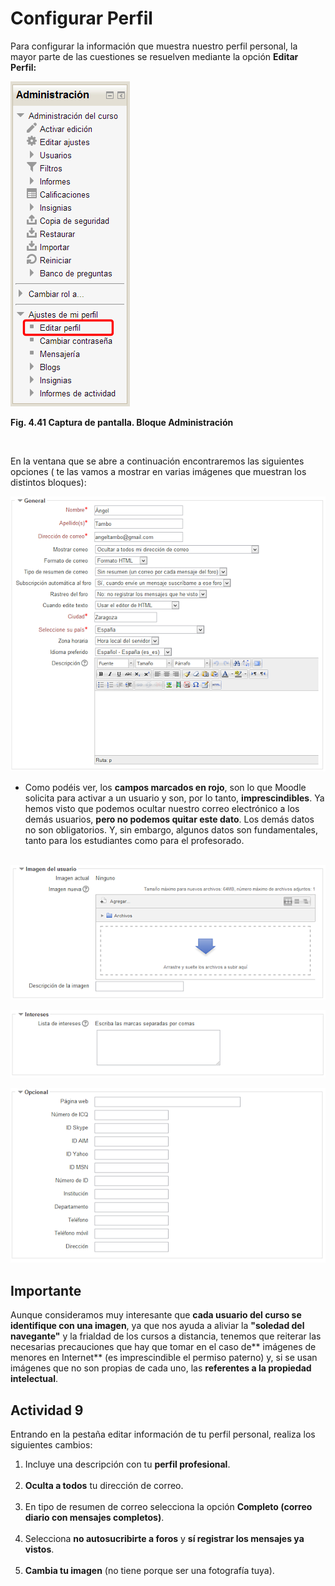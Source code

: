 
# Configurar Perfil

Para configurar la información que muestra nuestro perfil personal, la mayor parte de las cuestiones se resuelven mediante la opción ****Editar Perfil:****


![](img/bloque_administracion_editar_perfil.png)

**Fig. 4.41 Captura de pantalla. Bloque Administración**

 

En la ventana que se abre a continuación encontraremos las siguientes opciones ( te las vamos a mostrar en varias imágenes que muestran los distintos bloques):


![](img/editar_perfil_-_general.png)
- Como podéis ver, los **campos marcados en rojo**, son lo que Moodle solicita para activar a un usuario y son, por lo tanto, **imprescindibles**. Ya hemos visto que podemos ocultar nuestro correo electrónico a los demás usuarios, **pero no podemos quitar este dato**. Los demás datos no son obligatorios. Y, sin embargo, algunos datos son fundamentales, tanto para los estudiantes como para el profesorado.<br/><br/>

![](img/editar_perfil___imagen_del_usuario.png)

![](img/editar_perfil_-_intereses.png)

![](img/editar_perfil_-_opcional.png)

## Importante

Aunque consideramos muy interesante que **cada usuario del curso se identifique con una imagen**, ya que nos ayuda a aliviar la ****"soledad del navegante"**** y la frialdad de los cursos a distancia, tenemos que reiterar las necesarias precauciones que hay que tomar en el caso de** imágenes de menores en Internet** (es imprescindible el permiso paterno) y, si se usan imágenes que no son propias de cada uno, las **referentes a la propiedad intelectual**.

## Actividad 9

Entrando en la pestaña editar información de tu perfil personal, realiza los siguientes cambios:

1. Incluye una descripción con tu **perfil profesional**.<br/><br/>
1. **Oculta a todos** tu dirección de correo.<br/><br/>
1. En tipo de resumen de correo selecciona la opción **Completo (correo diario con mensajes completos)**.<br/><br/>
1. Selecciona **no autosucribirte a foros** y **sí registrar los mensajes ya vistos**.<br/><br/>
1. **Cambia tu imagen** (no tiene porque ser una fotografía tuya).
